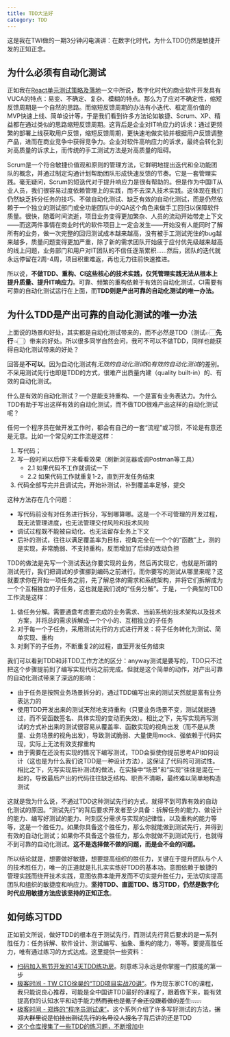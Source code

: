 ```yaml
---
title: TDD大法好
category: TDD
---
```


这是我在TWI做的一期3分钟闪电演讲：在数字化时代，为什么TDD仍然是敏捷开发的正知正念。

## 为什么必须有自动化测试

正如我在[React单元测试策略及落地](https://ethan.thoughtworkers.me/#/post/2018-07-13-react-unit-testing-strategy)一文中所说，数字化时代的商业软件开发具有VUCA的特点：易变、不确定、复杂、模糊的特点。那么为了应对不确定性，缩短反馈周期是一个自然的思路。而缩短反馈周期的办法有小迭代、框定高价值的MVP快速上线、简单设计等，于是我们看到许多方法论如敏捷、Scrum、XP、精益都在通过类似的思路缩短反馈周期。这背后是企业对IT响应力的诉求：通过更频繁的部署上线获取用户反馈，缩短反馈周期，更快速地做实验并根据用户反馈调整产品，进而在商业竞争中获得竞争力。企业对软件高响应力的诉求，最终会转化到对高质量的诉求上，而传统的手工测试方法是对高质量的阻碍。

Scrum是一个符合敏捷价值观和原则的管理方法，它鲜明地提出迭代和全功能团队的概念，并通过制定沟通计划帮助团队形成快速反馈的节奏。它是一套管理实践。毫无疑问，Scrum的短迭代对于提升响应力是很有帮助的。但是作为中国IT从业人员，我们很容易过度依赖管理上的实践，而不去深入技术实践。这体现在我们仍然缺乏拆分任务的技巧、不做自动化测试、缺乏有效的自动化测试，而是仍然依赖于一个独立的测试部门或全功能团队中的QA这个角色来做手工回归以保障软件质量。很快，随着时间流逝，项目业务变得更加繁杂、人员的流动开始带走上下文——而这两件事情在商业时代的软件项目上一定会发生——开始没有人能同时了解所有的业务，做一次完整的回归测试成本越来越高，没有被手工测试兜住的bug越来越多，质量问题变得更加严重，除了新的需求团队开始疲于应付优先级越来越高的线上问题，业务部门和用户对IT团队的不信任逐渐累积……然后，团队的迭代就永远停留在2周-4周，项目积重难返，再也无力往前快速推进。

所以说，**不做TDD、重构、CI这些核心的技术实践，仅凭管理实践无法从根本上提升质量、提升IT响应力**。可靠、频繁的重构依赖于有效的自动化测试，CI需要有可靠的自动化测试运行在上面，而**TDD则是产出可靠的自动化测试的唯一办法。**

## 为什么TDD是产出可靠的自动化测试的唯一办法

上面说的场景和好处，其实都是自动化测试带来的，而不必然是TDD（测试👉🏻**先行**👈🏻）带来的好处。所以很多同学自然会问，我可不可以不做TDD，同样也能获得自动化测试带来的好处？

回答是**不可以**。因为自动化测试有*无效的自动化测试*和*有效的自动化测试*的差别。不采用测试先行也即是TDD的方式，很难产出质量内建（quality built-in）的、有效的自动化测试。

什么是有效的自动化测试？一个是能支持重构、一个是富有业务表达力。为什么TDD有助于写出这样有效的自动化测试，而不做TDD很难产出这样的自动化测试呢？

任何一个程序员在做开发工作时，都会有自己的一套“流程”或习惯，不论是有意还是无意。比如一个常见的工作流是这样：

1. 写代码；
2. 写一段时间以后停下来看看效果（刷新浏览器或调Postman等工具）
   * 2.1 如果代码不工作就调试一下
   * 2.2 如果代码工作就重复1-2，直到开发任务结束
3. 代码全部写完并且调试完，开始补测试，补到覆盖率足够，提交

这种方法存在几个问题：

* 写代码前没有对任务进行拆分，写到哪算哪。这是一个不可管理的开发过程，既无法管理进度，也无法管理交付风险和技术风险
* 调试过程既不能被自动化、也无法留存业务上下文
* 后补的测试，往往以满足覆盖率为目标，视角完全在一个个的“函数”上，测的是实现，非常脆弱、不支持重构，反而增加了后续的改动负担

TDD的做法是先写一个测试表达你要实现的业务，然后再实现它，也就是所谓的测试先行，我们把调试的步骤挪到编码之前进行。而你要写的测试从哪里来呢？这就要求你在开始一项任务之前，先了解总体的需求和系统架构，并将它们拆解成为一个个互相独立的子任务，这也就是我们说的“任务分解”。于是，一个典型的TDD工作流是这样：

1. 做任务分解。需要通盘考虑要完成的业务需求、当前系统的技术架构以及技术方案，并将总的需求拆解成一个个小的、互相独立的子任务
2. 对于每一个子任务，采用测试先行的方式进行开发：将子任务转化为测试、简单实现、重构
3. 对剩下的子任务，不断重复2的过程，直至开发任务结束

我们可以看到TDD和非TDD工作方法的区分：anyway测试是要写的，TDD只不过把这个步骤提前到了编写实现代码之前完成。但就是这个简单的动作，对产出可靠的自动化测试带来了深远的影响：

* 由于任务是按照业务场景拆分的，通过TDD编写出来的测试天然就是富有业务表达力的
* 使用TDD开发出来的测试天然地支持重构（只要业务场景不变，测试就能通过，而不受函数签名、具体实现的变动而失效）。相比之下，先写实现再写测试的方式补出来的测试很容易从覆盖率、函数实现的视角出发（而不是从质量、业务场景的视角出发），导致测试脆弱、大量使用mock、强依赖于代码实现，实际上无法有效支撑重构
* 由于需要在还没有实现的情况下编写测试，TDD会驱使你提前思考API如何设计（这也是为什么我们说TDD是一种设计方法），这保证了代码的可测试性。相比之下，先写实现后补测试的做法，在实操中“场景”和“实现”往往是混在一起的，导致最后产出的代码往往缺乏结构、职责不清晰，最终难以简单地构造测试

这就是我为什么说，不通过TDD这种测试先行的方式，就得不到可靠有效的自动化测试的原因。“测试先行”的背后要求开发者至少具备：拆解任务的能力、做设计的能力、编写好测试的能力、时刻区分需求与实现的纪律性，以及重构的能力等等，这是一个胜任力。如果你具备这个胜任力，那么你就能做到测试先行，并得到有效的自动化测试；如果你不具备这个胜任力，那么你就做不到测试先行，也就得不到可靠的自动化测试。**这不是选择做不做的问题，而是会不会的问题。**

所以结论就是，想要做好敏捷，想要提高组织的胜任力，关键在于提升团队与个人的技术胜任力，唯一的正道就是扎扎实实练好TDD的基本功。意图依赖于敏捷的管理实践而绕开技术实践，意图依靠本能开发而不切实提升胜任力，无法切实提高团队和组织的敏捷度和响应力。**坚持TDD、直面TDD、练习TDD，仍然是数字化时代应用敏捷方法应该坚持的正知正念**。

## 如何练习TDD

正如前文所说，做好TDD的根本在于测试先行，而测试先行背后要求的是一系列胜任力：任务拆解、软件设计、测试编写、抽象、重构的能力，等等。要提高胜任力，唯有通过练习的方式达成。这里提供一些资料：

* [扫码加入熊节开发的14天TDD练功房](https://user-images.githubusercontent.com/11895199/59976313-3af26100-95f5-11e9-8c93-2805d0b6e5ea.png)。刻意练习永远是你掌握一门技能的第一步
* [极客时间 - TW CTO徐昊的“TDD项目实战70讲”](https://time.geekbang.org/column/article/494207)。作为现东家CTO的课程，我只能说良心推荐，可能是全中国讲TDD最好的课程了，跟着做下来，能有效提高你的认知水平和动手能力~~然而我也是氪了金还没跟着做的差生……~~
* [极客时间 - 郑烨的“程序员测试课”](https://time.geekbang.org/column/article/404286)。这个系列介绍了许多写好测试的方法，~~据郑大群里说是怕挂出测试先行的名号没人报名了~~背后讲的还是TDD
* [这个仓库搜集了一些TDD的练习题，不断增加中](https://github.com/EthanLin-TWer/elegant-tdd)

